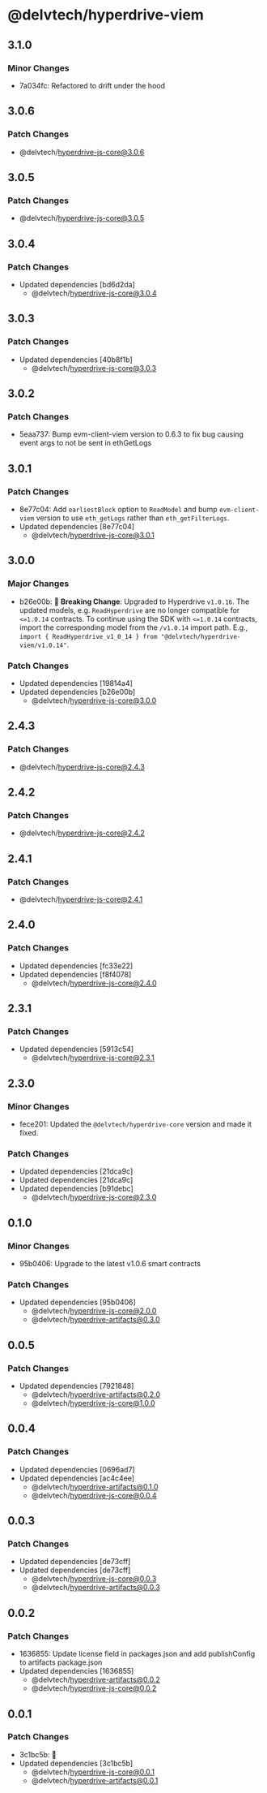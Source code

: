 # @delvtech/hyperdrive-viem

## 3.1.0

### Minor Changes

- 7a034fc: Refactored to drift under the hood

## 3.0.6

### Patch Changes

- @delvtech/hyperdrive-js-core@3.0.6

## 3.0.5

### Patch Changes

- @delvtech/hyperdrive-js-core@3.0.5

## 3.0.4

### Patch Changes

- Updated dependencies [bd6d2da]
  - @delvtech/hyperdrive-js-core@3.0.4

## 3.0.3

### Patch Changes

- Updated dependencies [40b8f1b]
  - @delvtech/hyperdrive-js-core@3.0.3

## 3.0.2

### Patch Changes

- 5eaa737: Bump evm-client-viem version to 0.6.3 to fix bug causing event args to not be sent in ethGetLogs

## 3.0.1

### Patch Changes

- 8e77c04: Add `earliestBlock` option to `ReadModel` and bump `evm-client-viem` version to use `eth_getLogs` rather than `eth_getFilterLogs`.
- Updated dependencies [8e77c04]
  - @delvtech/hyperdrive-js-core@3.0.1

## 3.0.0

### Major Changes

- b26e00b: 🚨 **Breaking Change**: Upgraded to Hyperdrive `v1.0.16`. The updated models, e.g. `ReadHyperdrive` are no longer compatible for `<=1.0.14` contracts. To continue using the SDK with `<=1.0.14` contracts, import the corresponding model from the `/v1.0.14` import path. E.g., `import { ReadHyperdrive_v1_0_14 } from "@delvtech/hyperdrive-viem/v1.0.14"`.

### Patch Changes

- Updated dependencies [19814a4]
- Updated dependencies [b26e00b]
  - @delvtech/hyperdrive-js-core@3.0.0

## 2.4.3

### Patch Changes

- @delvtech/hyperdrive-js-core@2.4.3

## 2.4.2

### Patch Changes

- @delvtech/hyperdrive-js-core@2.4.2

## 2.4.1

### Patch Changes

- @delvtech/hyperdrive-js-core@2.4.1

## 2.4.0

### Patch Changes

- Updated dependencies [fc33e22]
- Updated dependencies [f8f4078]
  - @delvtech/hyperdrive-js-core@2.4.0

## 2.3.1

### Patch Changes

- Updated dependencies [5913c54]
  - @delvtech/hyperdrive-js-core@2.3.1

## 2.3.0

### Minor Changes

- fece201: Updated the `@delvtech/hyperdrive-core` version and made it fixed.

### Patch Changes

- Updated dependencies [21dca9c]
- Updated dependencies [21dca9c]
- Updated dependencies [b91debc]
  - @delvtech/hyperdrive-js-core@2.3.0

## 0.1.0

### Minor Changes

- 95b0406: Upgrade to the latest v1.0.6 smart contracts

### Patch Changes

- Updated dependencies [95b0406]
  - @delvtech/hyperdrive-js-core@2.0.0
  - @delvtech/hyperdrive-artifacts@0.3.0

## 0.0.5

### Patch Changes

- Updated dependencies [7921848]
  - @delvtech/hyperdrive-artifacts@0.2.0
  - @delvtech/hyperdrive-js-core@1.0.0

## 0.0.4

### Patch Changes

- Updated dependencies [0696ad7]
- Updated dependencies [ac4c4ee]
  - @delvtech/hyperdrive-artifacts@0.1.0
  - @delvtech/hyperdrive-js-core@0.0.4

## 0.0.3

### Patch Changes

- Updated dependencies [de73cff]
- Updated dependencies [de73cff]
  - @delvtech/hyperdrive-js-core@0.0.3
  - @delvtech/hyperdrive-artifacts@0.0.3

## 0.0.2

### Patch Changes

- 1636855: Update license field in packages.json and add publishConfig to artifacts package.json
- Updated dependencies [1636855]
  - @delvtech/hyperdrive-artifacts@0.0.2
  - @delvtech/hyperdrive-js-core@0.0.2

## 0.0.1

### Patch Changes

- 3c1bc5b: 🚀
- Updated dependencies [3c1bc5b]
  - @delvtech/hyperdrive-js-core@0.0.1
  - @delvtech/hyperdrive-artifacts@0.0.1
